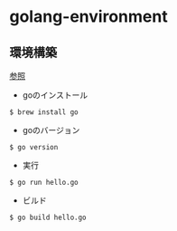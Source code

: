 # golang-environment

## 環境構築

[参照](https://qiita.com/watataku8911/items/c2b25ace1aeaaf0b75c0)

- goのインストール

```
$ brew install go
```

- goのバージョン

```
$ go version
```

- 実行

```
$ go run hello.go
```

- ビルド

```
$ go build hello.go
```